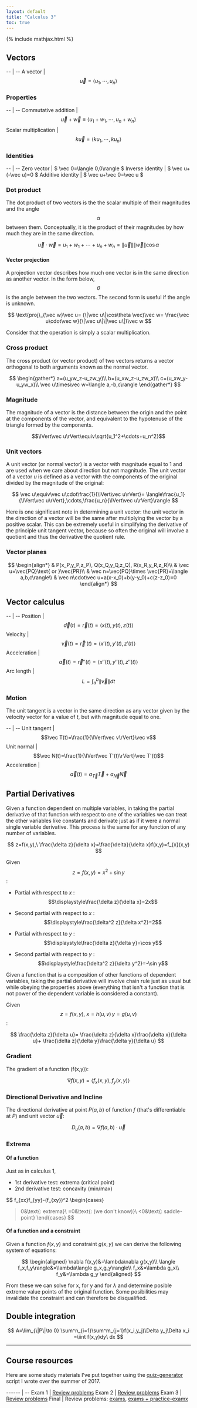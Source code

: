 ```yaml
---
layout: default
title: "Calculus 3"
toc: true
---
```


{% include mathjax.html %}

<div id="mathjax-preamble" style="display:none;">
$$
\let\oldvec\vec
\renewcommand{\vec}[1]{\mathbf{#1}}
$$
</div>

## Vectors

-- | --
A vector | $$\vec u=\langle u_1,\cdots,u_n\rangle$$

### Properties

-- | --
Commutative addition | $$\vec u+\vec w\equiv\langle u_1+w_1,\cdots,u_n+w_n\rangle$$
Scalar multiplication | $$k\vec u=\langle ku_1,\cdots,ku_n\rangle$$

### Identities

-- | --
Zero vector | $ \vec 0=\langle 0,0\rangle $
Inverse identity | $ \vec u+(-\vec u)=0 $
Additive identity | $ \vec u+\vec 0=\vec u $

### Dot product

The dot product of two vectors is the the scalar multiple of their magnitudes
and the angle $$\alpha$$ between them. Conceptually, it is the product of their
magnitudes by how much they are in the same direction.

$$
\vec u\cdot\vec w=u_1+w_1+\cdots+u_n+w_n=\lVert\vec u\rVert\lVert\vec w\rVert\cos\alpha
$$

#### Vector projection

A projection vector describes how much one vector is in the same direction as
another vector. In the form below, $$\theta$$ is the angle between the two
vectors. The second form is useful if the angle is unknown.

$$
\text{proj}_{\vec w}\vec u=
(\|\vec u\|\cos\theta \vec)\vec w=
\frac{\vec u\cdot\vec w}{\|\vec u\|\|\vec u\|}\vec w
$$

Consider that the operation is simply a scalar multiplication.

### Cross product

The cross product (or vector product) of two vectors returns a vector
orthogonal to both arguments known as the normal vector.

$$
\begin{gather*}
a=(u_yw_z-u_zw_y)\\
b=(u_xw_z-u_zw_x)\\
c=(u_xw_y-u_yw_x)\\
\vec u\times\vec w=\langle a,-b,c\rangle
\end{gather*}
$$

### Magnitude

The magnitude of a vector is the distance between the origin and the point at
the components of the vector, and equivalent to the hypotenuse of the triangle
formed by the components.

$$\lVert\vec u\rVert\equiv\sqrt{u_1^2+\cdots+u_n^2}$$

### Unit vectors

A unit vector (or normal vector) is a vector with magnitude equal to 1 and are
used when we care about direction but not magnitude. The unit vector of a
vector *u* is defined as a vector with the components of the original divided
by the magnitude of the original:

$$
\vec u\equiv\vec u\cdot\frac{1}{\lVert\vec u\rVert}=
\langle\frac{u_1}{\lVert\vec u\rVert},\cdots,\frac{u_n}{\lVert\vec u\rVert}\rangle
$$

Here is one significant note in determining a unit vector: the unit vector in
the direction of a vector will be the same after multiplying the vector by a
positive scalar. This can be extremely useful in simplifying the derivative of
the principle unit tangent vector, because so often the original will involve
a quotient and thus the derivative the quotient rule.

### Vector planes

$$
\begin{align*}
& P(x_P,y_P,z_P), Q(x_Q,y_Q,z_Q), R(x_R,y_R,z_R)\\
& \vec u=\vec{PQ}\text{ or }\vec{PR}\\
& \vec n=\vec{PQ}\times \vec{PR}=\langle a,b,c\rangle\\
& \vec n\cdot\vec u=a(x-x_0)+b(y-y_0)+c(z-z_0)=0
\end{align*}
$$

## Vector calculus

-- | --
Position | $$\vec d(t)=\vec r(t)=\langle x(t),y(t),z(t)\rangle$$
Velocity | $$\vec v(t)=\vec r'(t)=\langle x'(t),y'(t),z'(t)\rangle$$
Acceleration | $$\vec a(t)=\vec r''(t)=\langle x''(t),y''(t),z''(t)\rangle$$
Arc length | $$L=\int_a^b\lVert\vec v\rVert dt$$

### Motion

The unit tangent is a vector in the same direction as any vector given by the
velocity vector for a value of *t*, but with magnitude equal to one.

-- | --
Unit tangent | $$\vec T(t)=\frac{1}{\lVert\vec v\rVert}\vec v$$
Unit normal | $$\vec N(t)=\frac{1}{\lVert\vec T'(t)\rVert}\vec T'(t)$$
Acceleration | $$\vec a(t)=a_{\vec T}\vec T+a_{\vec N}\vec N$$

## Partial Derivatives

Given a function dependent on multiple variables, in taking the partial
derivative of that function with respect to one of the variables we can treat
the other variables like constants and derivate just as if it were a normal
single variable derivative. This process is the same for any function of any
number of variables.

$$
z=f(x,y),\ \frac{\delta z}{\delta x}=\frac{\delta}{\delta x}f(x,y)=f_{x}(x,y)
$$

Given $$z=f(x,y)=x^2+\sin y$$:

- Partial with respect to *x* :
    $$\displaystyle\frac{\delta z}{\delta x}=2x$$

- Second partial with respect to *x* :
    $$\displaystyle\frac{\delta^2 z}{\delta x^2}=2$$

- Partial with respect to *y* :
    $$\displaystyle\frac{\delta z}{\delta y}=\cos y$$

- Second partial with respect to *y* :
    $$\displaystyle\frac{\delta^2 z}{\delta y^2}=-\sin y$$

Given a function that is a composition of other functions of dependent
variables, taking the partial derivative will involve chain rule just as usual
but while obeying the properties above (everything that isn't a function that is
not power of the dependent variable is considered a constant).

Given $$z=f(x,y),\ x=h(u,v)\, y=g(u,v)$$:

$$
\frac{\delta z}{\delta u}=
\frac{\delta z}{\delta x}\frac{\delta x}{\delta u}+
\frac{\delta z}{\delta y}\frac{\delta y}{\delta u}
$$

### Gradient

The gradient of a function \(f(x,y)\):

$$
\nabla f(x,y)=\langle f_x(x,y),f_y(x,y)\rangle
$$

### Directional Derivative and Incline

The directional derivative at point $P(a,b)$ of function $f$ (that's
differentiable at $P$) and unit vector $\vec u$:

$$
D_u(a,b)=\nabla f(a,b)\cdot\vec u
$$

### Extrema

#### Of a function

Just as in calculus 1,

- 1st derivative test: extrema (critical point)
- 2nd derivative test: concavity (min/max)

$$
f_{xx}f_{yy}-(f_{xy})^2
\begin{cases}
  >0&\text{: extrema}\\
  =0&\text{: (we don't know)}\\
  <0&\text{: saddle-point}
\end{cases}
$$

#### Of a function and a constraint

Given a function $f(x,y)$ and constraint $g(x,y)$ we can derive the following
system of equations:

$$
\begin{aligned}
\nabla f(x,y)&=\lambda\nabla g(x,y)\\
\langle f_x,f_y\rangle&=\lambda\langle g_x,g_y\rangle\\
f_x&=\lambda g_x\\
f_y&=\lambda g_y
\end{aligned}
$$

From these we can solve for x, for y and for $\lambda$ and determine posible
extreme value points of the original function. Some posibilities may invalidate
the constraint and can therefore be disqualified.

## Double integration

$$
A=\lim_{\|P\|\to 0} \sum^n_{i=1}\sum^m_{j=1}f(x_i,y_j)\Delta y_j\Delta x_i
=\iint f(x,y)dy\ dx
$$

---

## Course resources

Here are some study materials I've put together using the
[quiz-generator](github.com://SweedJesus/quiz-generator) script I wrote over the
summer of 2017.

------ | --
Exam 1 | [Review problems](exam01-review.pdf)
Exam 2 | [Review problems](exam02-review.pdf)
Exam 3 | [Review problems](exam03-review.pdf)
Final  | Review problems: [exams](final-review1.pdf), [exams + practice-examx](final-review2.pdf)

